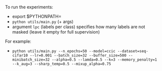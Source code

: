 To run the experiments:
  - export $PYTHONPATH=<ROOT DIR OF THIS REPO>
  - `python utils/main.py` (+ args)
  - argument `lpc` (labels per class) specifies how many labels are not masked (leave it empty for full supervision)

For example:
 - `python utils/main.py --n_epochs=50 --model=ccic --dataset=seq-cifar10 --lr=0.001 --batch_size=32 --buffer_size=500 --minibatch_size=32 --alpha=0.5 --lamda=0.5 --k=3 --memory_penalty=1 --k_aug=3 --sharp_temp=0.5 --mixup_alpha=0.75`
  
